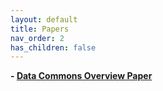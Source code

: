 ```yaml
---
layout: default
title: Papers
nav_order: 2
has_children: false
---
```


**- [Data Commons Overview Paper](/papers/dc_overview.pdf)**
